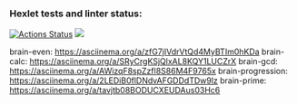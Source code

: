 ### Hexlet tests and linter status:
[![Actions Status](https://github.com/billiboba1/frontend-project-lvl1/workflows/hexlet-check/badge.svg)](https://github.com/billiboba1/frontend-project-lvl1/actions)
<a href="https://codeclimate.com/github/codeclimate/codeclimate/maintainability"><img src="https://api.codeclimate.com/v1/badges/a99a88d28ad37a79dbf6/maintainability" /></a>

brain-even: https://asciinema.org/a/zfG7jIVdrVtQd4MyBTIm0hKDa
brain-calc: https://asciinema.org/a/SRyCrgKSjQlxAL8KQY1LUCZrX
brain-gcd: https://asciinema.org/a/AWizqF8spZzfl8S86M4F9765x
brain-progression: https://asciinema.org/a/2LEDiB0flDNdvAFGDDdTDw9lz
brain-prime: https://asciinema.org/a/tavjtb08BODUCXEUDAus03Hc6
